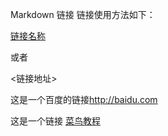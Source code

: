 Markdown 链接
链接使用方法如下：

[链接名称](链接地址)

或者

<链接地址>


这是一个百度的链接<http://baidu.com>

这是一个链接 [菜鸟教程](https://www.runoob.com)